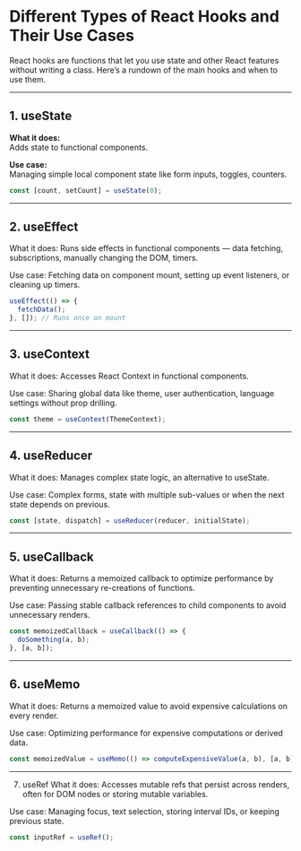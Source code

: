 # Different Types of React Hooks and Their Use Cases

React hooks are functions that let you use state and other React features without writing a class. Here’s a rundown of the main hooks and when to use them.

---

## 1. useState

**What it does:**  
Adds state to functional components.

**Use case:**  
Managing simple local component state like form inputs, toggles, counters.

```jsx
const [count, setCount] = useState(0);
```
---

## 2. useEffect
What it does:
Runs side effects in functional components — data fetching, subscriptions, manually changing the DOM, timers.

Use case:
Fetching data on component mount, setting up event listeners, or cleaning up timers.

```jsx
useEffect(() => {
  fetchData();
}, []); // Runs once on mount
```

---
## 3. useContext
What it does:
Accesses React Context in functional components.

Use case:
Sharing global data like theme, user authentication, language settings without prop drilling.

```jsx
const theme = useContext(ThemeContext);

```

---
## 4. useReducer
What it does:
Manages complex state logic, an alternative to useState.

Use case:
Complex forms, state with multiple sub-values or when the next state depends on previous.

```jsx
const [state, dispatch] = useReducer(reducer, initialState);
```

---
## 5. useCallback
What it does:
Returns a memoized callback to optimize performance by preventing unnecessary re-creations of functions.

Use case:
Passing stable callback references to child components to avoid unnecessary renders.

```jsx
const memoizedCallback = useCallback(() => {
  doSomething(a, b);
}, [a, b]);
```

---

## 6. useMemo
What it does:
Returns a memoized value to avoid expensive calculations on every render.

Use case:
Optimizing performance for expensive computations or derived data.

```jsx
const memoizedValue = useMemo(() => computeExpensiveValue(a, b), [a, b]);
```
---

7. useRef
What it does:
Accesses mutable refs that persist across renders, often for DOM nodes or storing mutable variables.

Use case:
Managing focus, text selection, storing interval IDs, or keeping previous state.

```jsx
const inputRef = useRef();

```